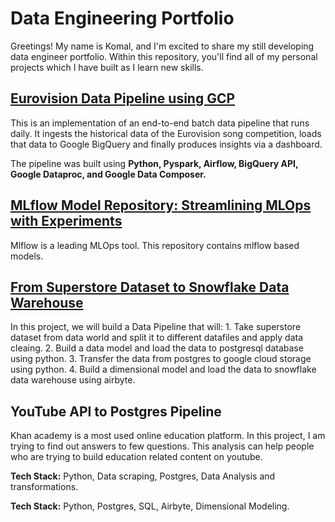 # Data Engineering Portfolio
Greetings! My name is Komal, and I'm excited to share my still developing data engineer portfolio. Within this repository, you'll find all of my personal projects which I have built as I learn new skills.

<h2><a href="https://github.com/Akomal/Eurovision-Data-Pipeline-using-GCP">Eurovision Data Pipeline using GCP</a></h2>

This is an implementation of an end-to-end batch data pipeline that runs daily. It ingests the historical data of the Eurovision song competition, 
loads that data to Google BigQuery and finally produces insights via a dashboard.

The pipeline was built using **Python, Pyspark, Airflow, BigQuery API, Google Dataproc, and Google Data Composer.**



<h2><a href="https://github.com/Akomal/Mlflow-Experiments">MLflow Model Repository: Streamlining MLOps with Experiments</a></h2>
Mlflow is a leading MLOps tool. This repository contains mlflow based models. 

<h2><a href="https://github.com/Akomal/From-Superstore-Dataset-to-Snowflake-Data-Warehouse">From Superstore Dataset to Snowflake Data Warehouse</a></h2>
In this project, we will build a Data Pipeline that will:
1. Take superstore dataset from data world and split it to different datafiles and apply data cleaing.
2. Build a data model and load the data to postgresql database using python.
3. Transfer the data from postgres to google cloud storage using python.
4. Build a dimensional model and load the data to snowflake data warehouse using airbyte.
<h2>YouTube API to Postgres Pipeline</h2>
Khan academy is a most used online education platform. In this project, I am trying to find out answers to few questions. This analysis can help people who are trying to build education related content on youtube. 

**Tech Stack:** Python, Data scraping, Postgres, Data Analysis and transformations.

**Tech Stack:** Python, Postgres, SQL, Airbyte, Dimensional Modeling.
